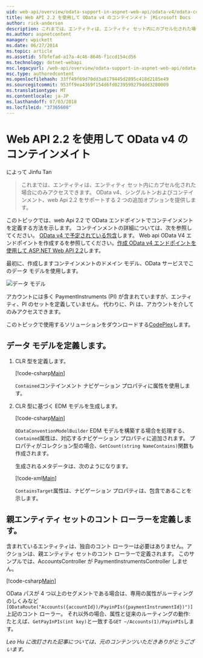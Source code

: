 ```yaml
---
uid: web-api/overview/odata-support-in-aspnet-web-api/odata-v4/odata-containment-in-web-api-22
title: Web API 2.2 を使用して OData v4 のコンテインメイト |Microsoft Docs
author: rick-anderson
description: これまでは、エンティティは、エンティティ セット内にカプセル化された場合にのみアクセスできます。 OData v4 でシングルトンおよび Con 2 つの追加オプションを提供しています.
ms.author: aspnetcontent
manager: wpickett
ms.date: 06/27/2014
ms.topic: article
ms.assetid: 5fbfefad-a17a-4c46-8646-f1ccd154cd56
ms.technology: dotnet-webapi
msc.legacyurl: /web-api/overview/odata-support-in-aspnet-web-api/odata-v4/odata-containment-in-web-api-22
msc.type: authoredcontent
ms.openlocfilehash: 33ff49f69d70dd3a8179445d2895c418d2185e49
ms.sourcegitcommit: 953ff9ea4369f154d6fd0239599279ddd3280009
ms.translationtype: MT
ms.contentlocale: ja-JP
ms.lasthandoff: 07/03/2018
ms.locfileid: "37365608"
---
```

<a name="containment-in-odata-v4-using-web-api-22"></a>Web API 2.2 を使用して OData v4 のコンテインメイト
====================
によって Jinfu Tan

> これまでは、エンティティは、エンティティ セット内にカプセル化された場合にのみアクセスできます。 OData v4、シングルトンおよびコンテインメント、web Api 2.2 をサポートする 2 つの追加オプションを提供します。


このトピックでは、web Api 2.2 で OData エンドポイントでコンテインメントを定義する方法を示します。 コンテインメントの詳細については、次を参照してください。 [OData v4 で予定されている包含](https://blogs.msdn.com/b/odatateam/archive/2014/03/13/containment-is-coming-with-odata-v4.aspx)します。 Web api OData V4 エンドポイントを作成するを参照してください。[作成 OData v4 エンドポイントを使用して ASP.NET Web API 2.2](create-an-odata-v4-endpoint.md)します。

最初に、作成しますコンテインメントのドメイン モデル、OData サービスでこのデータ モデルを使用します。

![データ モデル](odata-containment-in-web-api-22/_static/image1.png)

アカウントには多く PaymentInstruments (PI) が含まれていますが、エンティティ、PI のセットを定義していません。 代わりに、Pi は、アカウントを介してのみアクセスできます。

このトピックで使用するソリューションをダウンロードする[CodePlex](https://aspnet.codeplex.com/SourceControl/latest#Samples/WebApi/OData/v4/ODataContainmentSample/)します。

## <a name="defining-the-data-model"></a>データ モデルを定義します。

1. CLR 型を定義します。

    [!code-csharp[Main](odata-containment-in-web-api-22/samples/sample1.cs)]

    `Contained`コンテインメント ナビゲーション プロパティに属性を使用します。
2. CLR 型に基づく EDM モデルを生成します。

    [!code-csharp[Main](odata-containment-in-web-api-22/samples/sample2.cs)]

    `ODataConventionModelBuilder` EDM モデルを構築する場合を処理する、`Contained`属性は、対応するナビゲーション プロパティに追加されます。 プロパティがコレクション型の場合、`GetCount(string NameContains)`関数も作成されます。

    生成されるメタデータは、次のようになります。

    [!code-xml[Main](odata-containment-in-web-api-22/samples/sample3.xml?highlight=10)]

    `ContainsTarget`属性は、ナビゲーション プロパティは、包含であることを示します。

## <a name="define-the-containing-entity-set-controller"></a>親エンティティ セットのコント ローラーを定義します。

含まれているエンティティは、独自のコント ローラーは必要はありません。アクションは、親エンティティ セットのコント ローラーで定義されます。 このサンプルでは、AccountsController が PaymentInstrumentsController しません。

[!code-csharp[Main](odata-containment-in-web-api-22/samples/sample4.cs)]

OData パスが 4 つ以上のセグメントである場合は、専用の属性がルーティングのしくみなど`[ODataRoute("Accounts({accountId})/PayinPIs({paymentInstrumentId})")]`上記のコント ローラー。 それ以外の場合、属性と従来のルーティングの動作: たとえば、`GetPayInPIs(int key)`と一致する`GET ~/Accounts(1)/PayinPIs`します。

*Leo Hu に改訂された記事については、元のコンテンツいただきありがとうございます。*
